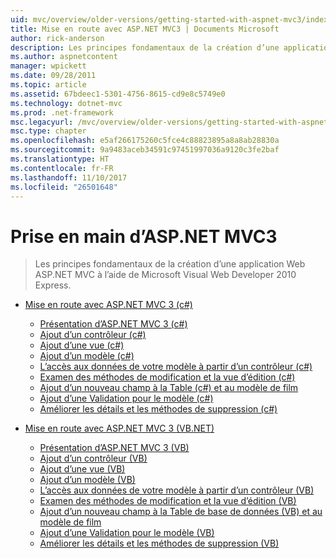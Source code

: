 ```yaml
---
uid: mvc/overview/older-versions/getting-started-with-aspnet-mvc3/index
title: Mise en route avec ASP.NET MVC3 | Documents Microsoft
author: rick-anderson
description: Les principes fondamentaux de la création d’une application Web ASP.NET MVC à l’aide de Microsoft Visual Web Developer 2010 Express.
ms.author: aspnetcontent
manager: wpickett
ms.date: 09/28/2011
ms.topic: article
ms.assetid: 67bdeec1-5301-4756-8615-cd9e8c5749e0
ms.technology: dotnet-mvc
ms.prod: .net-framework
msc.legacyurl: /mvc/overview/older-versions/getting-started-with-aspnet-mvc3
msc.type: chapter
ms.openlocfilehash: e5af266175260c5fce4c88823895a8a8ab28830a
ms.sourcegitcommit: 9a9483aceb34591c97451997036a9120c3fe2baf
ms.translationtype: HT
ms.contentlocale: fr-FR
ms.lasthandoff: 11/10/2017
ms.locfileid: "26501648"
---
```

<a name="getting-started-with-aspnet-mvc3"></a>Prise en main d’ASP.NET MVC3
====================
> Les principes fondamentaux de la création d’une application Web ASP.NET MVC à l’aide de Microsoft Visual Web Developer 2010 Express.


- [Mise en route avec ASP.NET MVC 3 (c#)](cs/index.md)

    - [Présentation d’ASP.NET MVC 3 (c#)](cs/intro-to-aspnet-mvc-3.md)
    - [Ajout d’un contrôleur (c#)](cs/adding-a-controller.md)
    - [Ajout d’une vue (c#)](cs/adding-a-view.md)
    - [Ajout d’un modèle (c#)](cs/adding-a-model.md)
    - [L’accès aux données de votre modèle à partir d’un contrôleur (c#)](cs/accessing-your-models-data-from-a-controller.md)
    - [Examen des méthodes de modification et la vue d’édition (c#)](cs/examining-the-edit-methods-and-edit-view.md)
    - [Ajout d’un nouveau champ à la Table (c#) et au modèle de film](cs/adding-a-new-field.md)
    - [Ajout d’une Validation pour le modèle (c#)](cs/adding-validation-to-the-model.md)
    - [Améliorer les détails et les méthodes de suppression (c#)](cs/improving-the-details-and-delete-methods.md)
- [Mise en route avec ASP.NET MVC 3 (VB.NET)](vb/index.md)

    - [Présentation d’ASP.NET MVC 3 (VB)](vb/intro-to-aspnet-mvc-3.md)
    - [Ajout d’un contrôleur (VB)](vb/adding-a-controller.md)
    - [Ajout d’une vue (VB)](vb/adding-a-view.md)
    - [Ajout d’un modèle (VB)](vb/adding-a-model.md)
    - [L’accès aux données de votre modèle à partir d’un contrôleur (VB)](vb/accessing-your-models-data-from-a-controller.md)
    - [Examen des méthodes de modification et la vue d’édition (VB)](vb/examining-the-edit-methods-and-edit-view.md)
    - [Ajout d’un nouveau champ à la Table de base de données (VB) et au modèle de film](vb/adding-a-new-field.md)
    - [Ajout d’une Validation pour le modèle (VB)](vb/adding-validation-to-the-model.md)
    - [Améliorer les détails et les méthodes de suppression (VB)](vb/improving-the-details-and-delete-methods.md)
